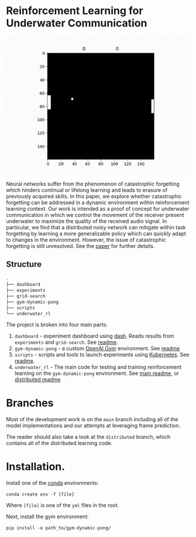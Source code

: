 # Reinforcement Learning for Underwater Communication

![](/underwater_rl/assets/pong.gif)

Neural networks suffer from the phenomenon of catastrophic 
forgetting which hinders continual or lifelong learning
and leads to erasure of previously acquired skills. In
this paper, we explore whether catastrophic forgetting can
be addressed in a dynamic environment within reinforcement
learning context. Our work is intended as a proof of
concept for underwater communication in which we control
the movement of the receiver present underwater to maximize
the quality of the received audio signal. In particular,
we find that a distributed noisy network can mitigate
within task forgetting by learning a more generalizable policy
which can quickly adapt to changes in the environment.
However, the issue of catastrophic forgetting is still unresolved.
See the [paper](https://github.com/Ian-Mint/pong-underwater-rl/blob/master/paper.pdf)
for further details.

## Structure

```
.
├── dashboard
├── experiments
├── grid-search
├── gym-dynamic-pong
├── scripts
└── underwater_rl
```

The project is broken into four main parts:
1. `dashboard` - experiment dashboard using [dash](https://plotly.com/dash/).
Reads results from `experiments` and `grid-search`. 
See [readme](https://github.com/Ian-Mint/pong-underwater-rl/blob/master/dashboard/README.md).
2. `gym-dynamic-pong` - a custom [OpenAI Gym](https://gym.openai.com/) environment.
See [readme](https://github.com/Ian-Mint/pong-underwater-rl/blob/master/gym-dynamic-pong/README.md)
3. `scripts` - scripts and tools to launch experiments using [Kubernetes](https://kubernetes.io/).
See [readme](https://github.com/Ian-Mint/pong-underwater-rl/blob/master/scripts/README.md).
4. `underwater_rl` - The main code for testing and training reinforcement learning on the `gym-dynamic-pong` environment.
See [main readme](https://github.com/Ian-Mint/pong-underwater-rl/blob/master/underwater_rl/README.md), or 
[distributed readme](https://github.com/Ian-Mint/pong-underwater-rl/blob/distrubuted/underwater_rl/README.md)

# Branches

Most of the development work is on the `main` branch including all of the model implementations and our attempts at 
leveraging frame prediction. 

The reader should also take a look at the `distributed` branch, which contains all of the distributed learning code.

# Installation.

Install one of the [conda](https://docs.conda.io/en/latest/miniconda.html) environments:

```shell script
conda create env -f [file]
```

Where `[file]` is one of the `yml` files in the root.

Next, install the gym environment:

```shell script
pip install -e path_to/gym-dynamic-pong/
```
